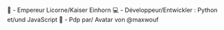 👑 - Empereur Licorne/Kaiser Einhorn
💻 - Développeur/Entwickler : Python et/und JavaScript
👤 - Pdp par/ Avatar von @maxwouf
